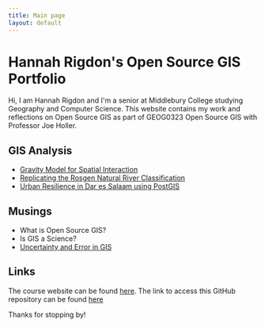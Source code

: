 ```yaml
---
title: Main page
layout: default
---
```


# Hannah Rigdon's Open Source GIS Portfolio

Hi, I am Hannah Rigdon and I'm a senior at Middlebury College studying Geography and Computer Science. This website contains my work and reflections on Open Source GIS as part of GEOG0323 Open Source GIS with Professor Joe Holler.

## GIS Analysis

- [Gravity Model for Spatial Interaction](gravity/gravity.md)
- [Replicating the Rosgen Natural River Classification](rosgen/report.md)
- [Urban Resilience in Dar es Salaam using PostGIS](dsm_resilience/dsm_resilience_report.md)


## Musings
- What is Open Source GIS?
- Is GIS a Science?
- [Uncertainty and Error in GIS](musings/uncertainty.md)

## Links
The course website can be found [here](https://gis4dev.github.io).
The link to access this GitHub repository can be found [here](hrigdon98.github.io)

Thanks for stopping by!
